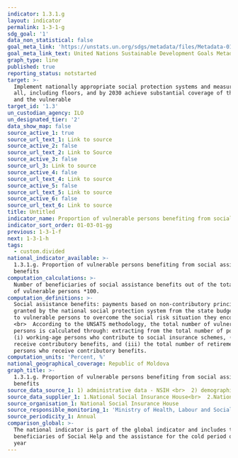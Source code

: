 ```yaml
---
indicator: 1.3.1.g
layout: indicator
permalink: 1-3-1-g
sdg_goal: '1'
data_non_statistical: false
goal_meta_link: 'https://unstats.un.org/sdgs/metadata/files/Metadata-01-03-01a.pdf'
goal_meta_link_text: United Nations Sustainable Development Goals Metadata (pdf 894kB)
graph_type: line
published: true
reporting_status: notstarted
target: >-
  Implement nationally appropriate social protection systems and measures for
  all, including floors, and by 2030 achieve substantial coverage of the poor
  and the vulnerable
target_id: '1.3'
un_custodian_agency: ILO
un_designated_tier: '2'
data_show_map: false
source_active_1: true
source_url_text_1: Link to source
source_active_2: false
source_url_text_2: Link to Source
source_active_3: false
source_url_3: Link to source
source_active_4: false
source_url_text_4: Link to source
source_active_5: false
source_url_text_5: Link to source
source_active_6: false
source_url_text_6: Link to source
title: Untitled
indicator_name: Proportion of vulnerable persons benefiting from social assistance benefits
indicator_sort_order: 01-03-01-gg
previous: 1-3-1-f
next: 1-3-1-h
tags:
  - custom.divided
national_indicator_available: >-
  1.3.1.g. Proportion of vulnerable persons benefiting from social assistance
  benefits
computation_calculations: >-
  Number of beneficiaries of social assistance benefits out of the total number
  of vulnerable persons *100.
computation_definitions: >-
  Social assistance benefits: payments based on non-contributory principles,
  granted by the national social protection system from the state budget means
  to vulnerable persons to overcome the social risk situation they encounter.
  <br>  According to the UNSATS methodology, the total number of vulnerable
  persons is calculated through: extracting from the total number of population;
  (i) working-age persons who contribute to social insurance schemes, (ii) who
  receive contributory benefits, and (iii) the total number of retirement-age
  persons who receive contributory benefits.
computation_units: 'Percent, %'
national_geographical_coverage: Republic of Moldova
graph_title: >-
  1.3.1.g. Proportion of vulnerable persons benefiting from social assistance
  benefits
source_data_source_1: 1) administrative data - NSIH <br>  2) demographic data on population  - NBS
source_data_supplier_1: 1.National Social Insurance House<br>  2.National Bureau of Statistics
source_organisation_1: National Social Insurance House
source_responsible_monitoring_1: 'Ministry of Health, Labour and Social Protection'
source_periodicity_1: Annual
comparison_global: >-
  The national indicator is part of the global indicator and includes the
  beneficiaries of Social Help and the assistance for the cold period of the
  year
---
```

